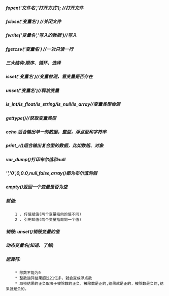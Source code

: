 ##### fopen('文件名','打开方式'); //打开文件
##### fclose('变量名') //关闭文件
##### fwrite('变量名','写入的数据')//写入
##### fgetcsv('变量名') //一次只读一行
##### 三大结构:顺序、循环、选择
##### isset('变量名')//变量检测，看变量是否存在
##### unset('变量名')//释放变量
##### is_int/is_float/is_string/is_null/is_array//变量类型检测
##### gettype()//获取变量类型
##### echo 适合输出单一的数据，整型，浮点型和字符串
##### print_r()适合输出复合型的数据，比如数组、对象
##### var_dump()打印布尔值和null
##### '','0',0,0.0,null,false,array()都为布尔值的假
##### empty()返回一个变量是否为空

##### 赋值:
        1 . 传值赋值(两个变量指向的值不同)
        2 . 引用赋值(两个变量指向同一个值)

##### 销毁: unset()销毁变量的值
##### 动态变量名(知道、了解)
##### 运算符:
        * 除数不能为0
        * 整数运算结果超过21亿多，就会变成浮点数
        * 取模结果的正负取决于被除数的正负，被除数是正的,结果就是正的，被除数是负的,结果就是负的。
    